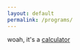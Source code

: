```yaml
---
layout: default
permalink: /programs/
---
```

<p>woah, it's a <a href="/calculator">calculator</a></p>
